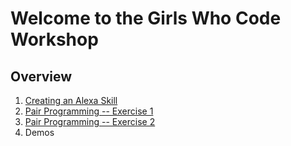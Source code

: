 # Welcome to the Girls Who Code Workshop

## Overview
1. [Creating an Alexa Skill](overview.md)
3. [Pair Programming -- Exercise 1](ex/ex1.md)
4. [Pair Programming -- Exercise 2](ex/ex2.md)
5. Demos


